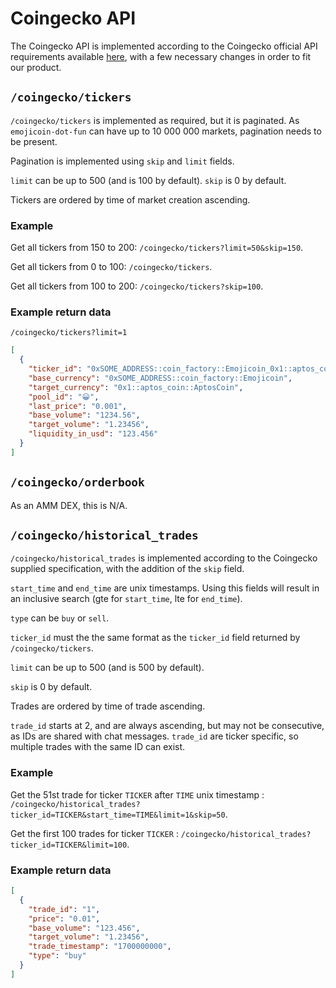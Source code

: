 <!-- markdownlint-disable line-length -->

# Coingecko API

The Coingecko API is implemented according to the Coingecko official API
requirements available
[here](https://docs.google.com/document/d/1v27QFoQq1SKT3Priq3aqPgB70Xd_PnDzbOCiuoCyixw/edit?usp=sharing),
with a few necessary changes in order to fit our product.

## `/coingecko/tickers`

`/coingecko/tickers` is implemented as required, but it is paginated. As
`emojicoin-dot-fun` can have up to 10 000 000 markets, pagination needs to be
present.

Pagination is implemented using `skip` and `limit` fields.

`limit` can be up to 500 (and is 100 by default). `skip` is 0 by default.

Tickers are ordered by time of market creation ascending.

### Example

Get all tickers from 150 to 200: `/coingecko/tickers?limit=50&skip=150`.

Get all tickers from 0 to 100: `/coingecko/tickers`.

Get all tickers from 100 to 200: `/coingecko/tickers?skip=100`.

### Example return data

`/coingecko/tickers?limit=1`

```json
[
  {
    "ticker_id": "0xSOME_ADDRESS::coin_factory::Emojicoin_0x1::aptos_coin::AptosCoin",
    "base_currency": "0xSOME_ADDRESS::coin_factory::Emojicoin",
    "target_currency": "0x1::aptos_coin::AptosCoin",
    "pool_id": "😀",
    "last_price": "0.001",
    "base_volume": "1234.56",
    "target_volume": "1.23456",
    "liquidity_in_usd": "123.456"
  }
]
```

## `/coingecko/orderbook`

As an AMM DEX, this is N/A.

## `/coingecko/historical_trades`

`/coingecko/historical_trades` is implemented according to the Coingecko supplied
specification, with the addition of the `skip` field.

`start_time` and `end_time` are unix timestamps. Using this fields will result
in an inclusive search (gte for `start_time`, lte for `end_time`).

`type` can be `buy` or `sell`.

`ticker_id` must the the same format as the `ticker_id` field returned by
`/coingecko/tickers`.

`limit` can be up to 500 (and is 500 by default).

`skip` is 0 by default.

Trades are ordered by time of trade ascending.

`trade_id` starts at 2, and are always ascending, but may not be consecutive,
as IDs are shared with chat messages. `trade_id` are ticker specific, so
multiple trades with the same ID can exist.

### Example

Get the 51st trade for ticker `TICKER` after `TIME` unix timestamp :
`/coingecko/historical_trades?ticker_id=TICKER&start_time=TIME&limit=1&skip=50`.

Get the first 100 trades for ticker `TICKER` :
`/coingecko/historical_trades?ticker_id=TICKER&limit=100`.

### Example return data

```json
[
  {
    "trade_id": "1",
    "price": "0.01",
    "base_volume": "123.456",
    "target_volume": "1.23456",
    "trade_timestamp": "1700000000",
    "type": "buy"
  }
]
```
